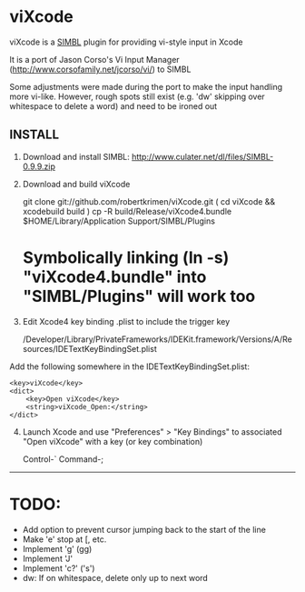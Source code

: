 # viXcode

viXcode is a [SIMBL](http://www.culater.net/software/SIMBL/SIMBL.php) plugin for providing vi-style input in Xcode

It is a port of Jason Corso's Vi Input Manager (http://www.corsofamily.net/jcorso/vi/) to SIMBL

Some adjustments were made during the port to make the input handling more vi-like. However, rough spots
still exist (e.g. 'dw' skipping over whitespace to delete a word) and need to be ironed out

## INSTALL

1. Download and install SIMBL: http://www.culater.net/dl/files/SIMBL-0.9.9.zip

2. Download and build viXcode

    git clone git://github.com/robertkrimen/viXcode.git
    ( cd viXcode && xcodebuild build )
    cp -R build/Release/viXcode4.bundle $HOME/Library/Application Support/SIMBL/Plugins
    # Symbolically linking (ln -s) "viXcode4.bundle" into "SIMBL/Plugins" will work too

3. Edit Xcode4 key binding .plist to include the trigger key

    /Developer/Library/PrivateFrameworks/IDEKit.framework/Versions/A/Resources/IDETextKeyBindingSet.plist

Add the following somewhere in the IDETextKeyBindingSet.plist:

	<key>viXcode</key>
	<dict>
		<key>Open viXcode</key>
		<string>viXcode_Open:</string>
	</dict>

4. Launch Xcode and use "Preferences" > "Key Bindings" to associated "Open viXcode" with a key (or key combination)

    Control-`
    Command-;

---

# TODO:
* Add option to prevent cursor jumping back to the start of the line
* Make 'e' stop at [, etc.
* Implement 'g' (gg)
* Implement 'J'
* Implement 'c?' ('s')
* dw: If on whitespace, delete only up to next word

